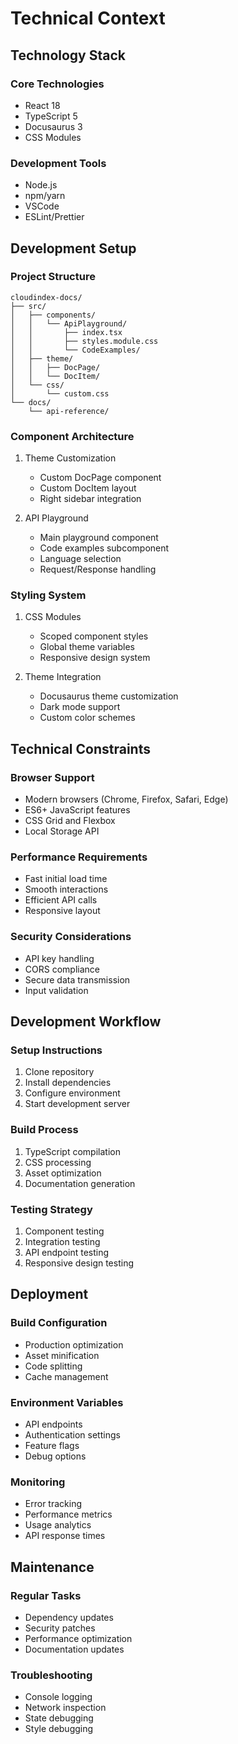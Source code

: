 # Technical Context

## Technology Stack

### Core Technologies
- React 18
- TypeScript 5
- Docusaurus 3
- CSS Modules

### Development Tools
- Node.js
- npm/yarn
- VSCode
- ESLint/Prettier

## Development Setup

### Project Structure
```
cloudindex-docs/
├── src/
│   ├── components/
│   │   └── ApiPlayground/
│   │       ├── index.tsx
│   │       ├── styles.module.css
│   │       └── CodeExamples/
│   ├── theme/
│   │   ├── DocPage/
│   │   └── DocItem/
│   └── css/
│       └── custom.css
└── docs/
    └── api-reference/
```

### Component Architecture
1. Theme Customization
   - Custom DocPage component
   - Custom DocItem layout
   - Right sidebar integration

2. API Playground
   - Main playground component
   - Code examples subcomponent
   - Language selection
   - Request/Response handling

### Styling System
1. CSS Modules
   - Scoped component styles
   - Global theme variables
   - Responsive design system

2. Theme Integration
   - Docusaurus theme customization
   - Dark mode support
   - Custom color schemes

## Technical Constraints

### Browser Support
- Modern browsers (Chrome, Firefox, Safari, Edge)
- ES6+ JavaScript features
- CSS Grid and Flexbox
- Local Storage API

### Performance Requirements
- Fast initial load time
- Smooth interactions
- Efficient API calls
- Responsive layout

### Security Considerations
- API key handling
- CORS compliance
- Secure data transmission
- Input validation

## Development Workflow

### Setup Instructions
1. Clone repository
2. Install dependencies
3. Configure environment
4. Start development server

### Build Process
1. TypeScript compilation
2. CSS processing
3. Asset optimization
4. Documentation generation

### Testing Strategy
1. Component testing
2. Integration testing
3. API endpoint testing
4. Responsive design testing

## Deployment

### Build Configuration
- Production optimization
- Asset minification
- Code splitting
- Cache management

### Environment Variables
- API endpoints
- Authentication settings
- Feature flags
- Debug options

### Monitoring
- Error tracking
- Performance metrics
- Usage analytics
- API response times

## Maintenance

### Regular Tasks
- Dependency updates
- Security patches
- Performance optimization
- Documentation updates

### Troubleshooting
- Console logging
- Network inspection
- State debugging
- Style debugging
